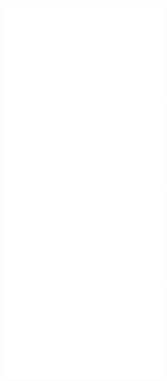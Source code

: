 <div align="center">

<a href="https://github.com/josephcrowell/github-stats#gh-dark-mode-only">
<img src="https://raw.githubusercontent.com/josephcrowell/github-stats/master/generated/overview.svg#gh-dark-mode-only" />
<img src="https://raw.githubusercontent.com/josephcrowell/github-stats/master/generated/languages.svg#gh-dark-mode-only" />
</a>
<a href="https://github.com/josephcrowell/github-stats#gh-light-mode-only">
<img src="https://raw.githubusercontent.com/josephcrowell/github-stats/master/generated/overview.svg#gh-light-mode-only" />
<img src="https://raw.githubusercontent.com/josephcrowell/github-stats/master/generated/languages.svg#gh-light-mode-only" />
</a>

</div>
